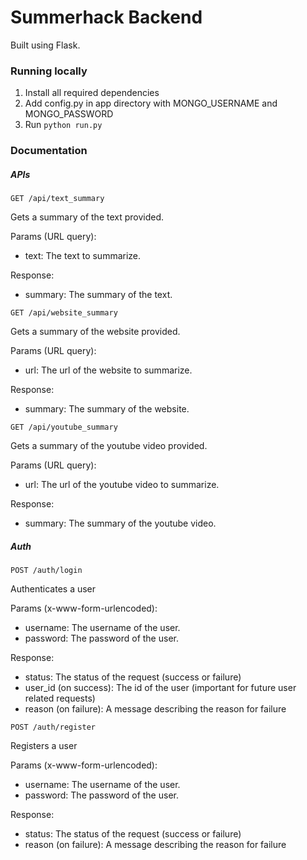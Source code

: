 # Summerhack Backend

Built using Flask. 

### Running locally

1. Install all required dependencies
2. Add config.py in app directory with MONGO_USERNAME and MONGO_PASSWORD
3. Run `python run.py`

### Documentation

##### APIs

`GET /api/text_summary`

Gets a summary of the text provided.

Params (URL query):
- text: The text to summarize.

Response:
- summary: The summary of the text.

`GET /api/website_summary`

Gets a summary of the website provided.

Params (URL query):
- url: The url of the website to summarize.

Response:
- summary: The summary of the website.

`GET /api/youtube_summary`

Gets a summary of the youtube video provided.

Params (URL query):
- url: The url of the youtube video to summarize.

Response:
- summary: The summary of the youtube video.

##### Auth

`POST /auth/login`

Authenticates a user

Params (x-www-form-urlencoded):
- username: The username of the user.
- password: The password of the user.

Response:
- status: The status of the request (success or failure)
- user_id (on success): The id of the user (important for future user related requests)
- reason (on failure): A message describing the reason for failure

`POST /auth/register`

Registers a user

Params (x-www-form-urlencoded):
- username: The username of the user.
- password: The password of the user.

Response:
- status: The status of the request (success or failure)
- reason (on failure): A message describing the reason for failure